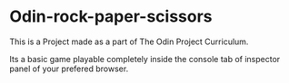 # Odin-rock-paper-scissors

This is a Project made as a part of The Odin Project Curriculum.

Its a basic game playable completely inside the console tab of inspector panel of your prefered browser.